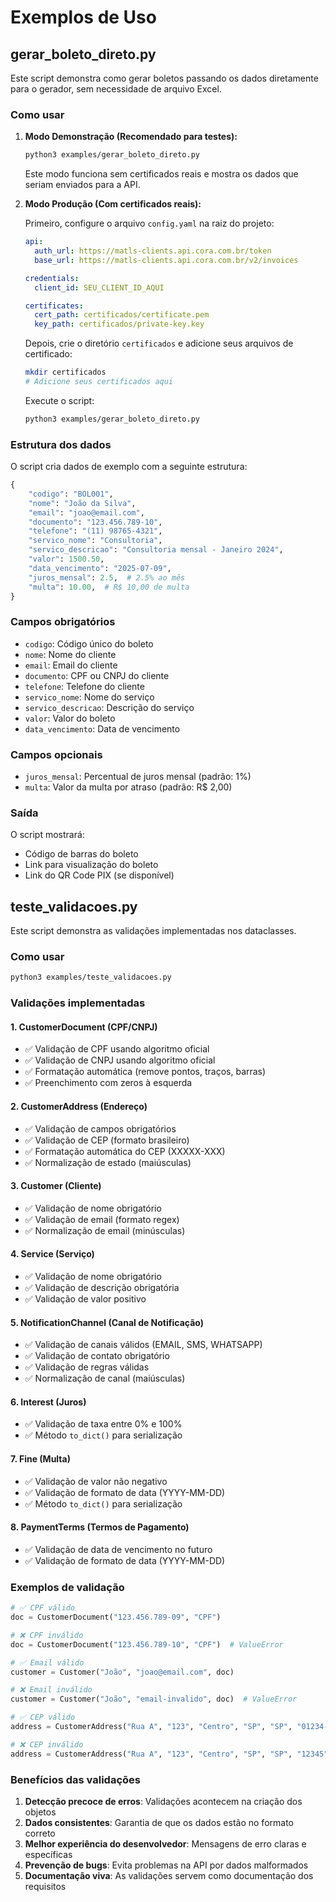 # Exemplos de Uso

## gerar_boleto_direto.py

Este script demonstra como gerar boletos passando os dados diretamente para o gerador, sem necessidade de arquivo Excel.

### Como usar

1. **Modo Demonstração (Recomendado para testes):**
   ```bash
   python3 examples/gerar_boleto_direto.py
   ```
   
   Este modo funciona sem certificados reais e mostra os dados que seriam enviados para a API.

2. **Modo Produção (Com certificados reais):**
   
   Primeiro, configure o arquivo `config.yaml` na raiz do projeto:
   ```yaml
   api:
     auth_url: https://matls-clients.api.cora.com.br/token
     base_url: https://matls-clients.api.cora.com.br/v2/invoices
   
   credentials:
     client_id: SEU_CLIENT_ID_AQUI
   
   certificates:
     cert_path: certificados/certificate.pem
     key_path: certificados/private-key.key
   ```
   
   Depois, crie o diretório `certificados` e adicione seus arquivos de certificado:
   ```bash
   mkdir certificados
   # Adicione seus certificados aqui
   ```
   
   Execute o script:
   ```bash
   python3 examples/gerar_boleto_direto.py
   ```

### Estrutura dos dados

O script cria dados de exemplo com a seguinte estrutura:

```python
{
    "codigo": "BOL001",
    "nome": "João da Silva",
    "email": "joao@email.com",
    "documento": "123.456.789-10",
    "telefone": "(11) 98765-4321",
    "servico_nome": "Consultoria",
    "servico_descricao": "Consultoria mensal - Janeiro 2024",
    "valor": 1500.50,
    "data_vencimento": "2025-07-09",
    "juros_mensal": 2.5,  # 2.5% ao mês
    "multa": 10.00,  # R$ 10,00 de multa
}
```

### Campos obrigatórios

- `codigo`: Código único do boleto
- `nome`: Nome do cliente
- `email`: Email do cliente
- `documento`: CPF ou CNPJ do cliente
- `telefone`: Telefone do cliente
- `servico_nome`: Nome do serviço
- `servico_descricao`: Descrição do serviço
- `valor`: Valor do boleto
- `data_vencimento`: Data de vencimento

### Campos opcionais

- `juros_mensal`: Percentual de juros mensal (padrão: 1%)
- `multa`: Valor da multa por atraso (padrão: R$ 2,00)

### Saída

O script mostrará:
- Código de barras do boleto
- Link para visualização do boleto
- Link do QR Code PIX (se disponível)

## teste_validacoes.py

Este script demonstra as validações implementadas nos dataclasses.

### Como usar

```bash
python3 examples/teste_validacoes.py
```

### Validações implementadas

#### 1. **CustomerDocument (CPF/CNPJ)**
- ✅ Validação de CPF usando algoritmo oficial
- ✅ Validação de CNPJ usando algoritmo oficial
- ✅ Formatação automática (remove pontos, traços, barras)
- ✅ Preenchimento com zeros à esquerda

#### 2. **CustomerAddress (Endereço)**
- ✅ Validação de campos obrigatórios
- ✅ Validação de CEP (formato brasileiro)
- ✅ Formatação automática do CEP (XXXXX-XXX)
- ✅ Normalização de estado (maiúsculas)

#### 3. **Customer (Cliente)**
- ✅ Validação de nome obrigatório
- ✅ Validação de email (formato regex)
- ✅ Normalização de email (minúsculas)

#### 4. **Service (Serviço)**
- ✅ Validação de nome obrigatório
- ✅ Validação de descrição obrigatória
- ✅ Validação de valor positivo

#### 5. **NotificationChannel (Canal de Notificação)**
- ✅ Validação de canais válidos (EMAIL, SMS, WHATSAPP)
- ✅ Validação de contato obrigatório
- ✅ Validação de regras válidas
- ✅ Normalização de canal (maiúsculas)

#### 6. **Interest (Juros)**
- ✅ Validação de taxa entre 0% e 100%
- ✅ Método `to_dict()` para serialização

#### 7. **Fine (Multa)**
- ✅ Validação de valor não negativo
- ✅ Validação de formato de data (YYYY-MM-DD)
- ✅ Método `to_dict()` para serialização

#### 8. **PaymentTerms (Termos de Pagamento)**
- ✅ Validação de data de vencimento no futuro
- ✅ Validação de formato de data (YYYY-MM-DD)

### Exemplos de validação

```python
# ✅ CPF válido
doc = CustomerDocument("123.456.789-09", "CPF")

# ❌ CPF inválido
doc = CustomerDocument("123.456.789-10", "CPF")  # ValueError

# ✅ Email válido
customer = Customer("João", "joao@email.com", doc)

# ❌ Email inválido
customer = Customer("João", "email-invalido", doc)  # ValueError

# ✅ CEP válido
address = CustomerAddress("Rua A", "123", "Centro", "SP", "SP", "01234-567")

# ❌ CEP inválido
address = CustomerAddress("Rua A", "123", "Centro", "SP", "SP", "12345")  # ValueError
```

### Benefícios das validações

1. **Detecção precoce de erros**: Validações acontecem na criação dos objetos
2. **Dados consistentes**: Garantia de que os dados estão no formato correto
3. **Melhor experiência do desenvolvedor**: Mensagens de erro claras e específicas
4. **Prevenção de bugs**: Evita problemas na API por dados malformados
5. **Documentação viva**: As validações servem como documentação dos requisitos 